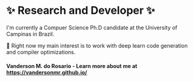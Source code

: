 # ✨ Research and Developer ✨

I'm currently a Compuer Science Ph.D candidate at the University of Campinas in Brazil. 

🤔 Right now my main interest is to work with deep learn code generation and compiler optimizations.

#### Vanderson M. do Rosario - Learn more about me at https://vandersonmr.github.io/
<!--
**vandersonmr/vandersonmr** is a ✨ _special_ ✨ repository because its `README.md` (this file) appears on your GitHub profile.

Here are some ideas to get you started:

- 🔭 I’m currently working on ...
- 🌱 I’m currently learning ...
- 👯 I’m looking to collaborate on ...
- 🤔 I’m looking for help with ...
- 💬 Ask me about ...
- 📫 How to reach me: ...
- 😄 Pronouns: ...
- ⚡ Fun fact: ...
-->

